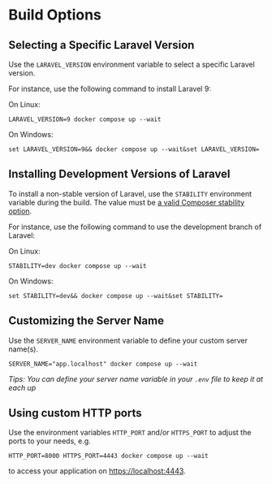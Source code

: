 # Build Options

## Selecting a Specific Laravel Version

Use the `LARAVEL_VERSION` environment variable to select a specific Laravel version.

For instance, use the following command to install Laravel 9:

On Linux:

    LARAVEL_VERSION=9 docker compose up --wait

On Windows:

    set LARAVEL_VERSION=9&& docker compose up --wait&set LARAVEL_VERSION=

## Installing Development Versions of Laravel

To install a non-stable version of Laravel, use the `STABILITY` environment variable during the build.
The value must be [a valid Composer stability option](https://getcomposer.org/doc/04-schema.md#minimum-stability).

For instance, use the following command to use the development branch of Laravel:

On Linux:

    STABILITY=dev docker compose up --wait

On Windows:

    set STABILITY=dev&& docker compose up --wait&set STABILITY=

## Customizing the Server Name

Use the `SERVER_NAME` environment variable to define your custom server name(s).

    SERVER_NAME="app.localhost" docker compose up --wait

*Tips: You can define your server name variable in your `.env` file to keep it at each up*

## Using custom HTTP ports

Use the environment variables `HTTP_PORT` and/or `HTTPS_PORT` to adjust the ports to your needs, e.g.

    HTTP_PORT=8000 HTTPS_PORT=4443 docker compose up --wait

to access your application on [https://localhost:4443](https://localhost:4443).
